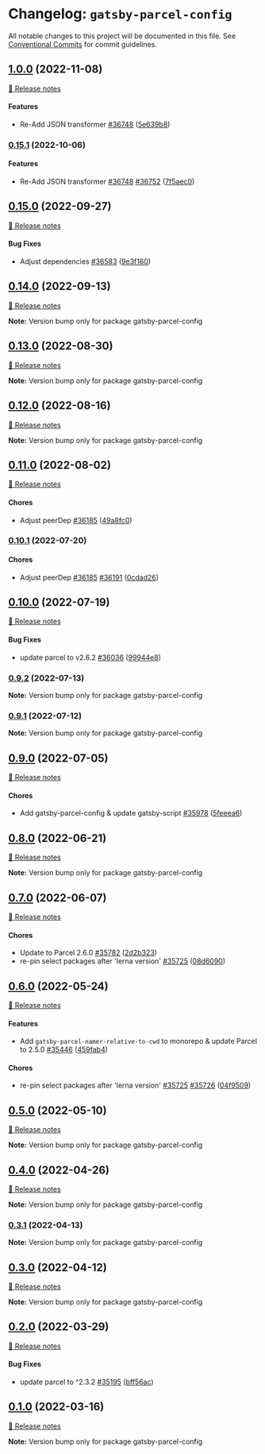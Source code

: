 # Changelog: `gatsby-parcel-config`

All notable changes to this project will be documented in this file.
See [Conventional Commits](https://conventionalcommits.org) for commit guidelines.

## [1.0.0](https://github.com/gatsbyjs/gatsby/commits/gatsby-parcel-config@1.0.0/packages/gatsby-parcel-config) (2022-11-08)

[🧾 Release notes](https://www.gatsbyjs.com/docs/reference/release-notes/v5.0)

#### Features

- Re-Add JSON transformer [#36748](https://github.com/gatsbyjs/gatsby/issues/36748) ([5e639b8](https://github.com/gatsbyjs/gatsby/commit/5e639b84f87c6de13fdf2e58a73b69b5ea1a182b))

### [0.15.1](https://github.com/gatsbyjs/gatsby/commits/gatsby-parcel-config@0.15.1/packages/gatsby-parcel-config) (2022-10-06)

#### Features

- Re-Add JSON transformer [#36748](https://github.com/gatsbyjs/gatsby/issues/36748) [#36752](https://github.com/gatsbyjs/gatsby/issues/36752) ([7f5aec0](https://github.com/gatsbyjs/gatsby/commit/7f5aec059ac3e15a41373e6225a88b3630aa0d24))

## [0.15.0](https://github.com/gatsbyjs/gatsby/commits/gatsby-parcel-config@0.15.0/packages/gatsby-parcel-config) (2022-09-27)

[🧾 Release notes](https://www.gatsbyjs.com/docs/reference/release-notes/v4.24)

#### Bug Fixes

- Adjust dependencies [#36583](https://github.com/gatsbyjs/gatsby/issues/36583) ([9e3f160](https://github.com/gatsbyjs/gatsby/commit/9e3f160cd0356114bc4f1b0dce62b415b5a52b64))

## [0.14.0](https://github.com/gatsbyjs/gatsby/commits/gatsby-parcel-config@0.14.0/packages/gatsby-parcel-config) (2022-09-13)

[🧾 Release notes](https://www.gatsbyjs.com/docs/reference/release-notes/v4.23)

**Note:** Version bump only for package gatsby-parcel-config

## [0.13.0](https://github.com/gatsbyjs/gatsby/commits/gatsby-parcel-config@0.13.0/packages/gatsby-parcel-config) (2022-08-30)

[🧾 Release notes](https://www.gatsbyjs.com/docs/reference/release-notes/v4.22)

**Note:** Version bump only for package gatsby-parcel-config

## [0.12.0](https://github.com/gatsbyjs/gatsby/commits/gatsby-parcel-config@0.12.0/packages/gatsby-parcel-config) (2022-08-16)

[🧾 Release notes](https://www.gatsbyjs.com/docs/reference/release-notes/v4.21)

**Note:** Version bump only for package gatsby-parcel-config

## [0.11.0](https://github.com/gatsbyjs/gatsby/commits/gatsby-parcel-config@0.11.0/packages/gatsby-parcel-config) (2022-08-02)

[🧾 Release notes](https://www.gatsbyjs.com/docs/reference/release-notes/v4.20)

#### Chores

- Adjust peerDep [#36185](https://github.com/gatsbyjs/gatsby/issues/36185) ([49a8fc0](https://github.com/gatsbyjs/gatsby/commit/49a8fc02a8dbe49a02d62132d5fb7b7fd85cdf5d))

### [0.10.1](https://github.com/gatsbyjs/gatsby/commits/gatsby-parcel-config@0.10.1/packages/gatsby-parcel-config) (2022-07-20)

#### Chores

- Adjust peerDep [#36185](https://github.com/gatsbyjs/gatsby/issues/36185) [#36191](https://github.com/gatsbyjs/gatsby/issues/36191) ([0cdad26](https://github.com/gatsbyjs/gatsby/commit/0cdad26d534eab0fb8b28c9b51b1dc76bd8ef131))

## [0.10.0](https://github.com/gatsbyjs/gatsby/commits/gatsby-parcel-config@0.10.0/packages/gatsby-parcel-config) (2022-07-19)

[🧾 Release notes](https://www.gatsbyjs.com/docs/reference/release-notes/v4.19)

#### Bug Fixes

- update parcel to v2.6.2 [#36036](https://github.com/gatsbyjs/gatsby/issues/36036) ([99944e8](https://github.com/gatsbyjs/gatsby/commit/99944e8daee00daede7c77ec36f9d2a282b612a9))

### [0.9.2](https://github.com/gatsbyjs/gatsby/commits/gatsby-parcel-config@0.9.2/packages/gatsby-parcel-config) (2022-07-13)

**Note:** Version bump only for package gatsby-parcel-config

### [0.9.1](https://github.com/gatsbyjs/gatsby/commits/gatsby-parcel-config@0.9.1/packages/gatsby-parcel-config) (2022-07-12)

**Note:** Version bump only for package gatsby-parcel-config

## [0.9.0](https://github.com/gatsbyjs/gatsby/commits/gatsby-parcel-config@0.9.0/packages/gatsby-parcel-config) (2022-07-05)

[🧾 Release notes](https://www.gatsbyjs.com/docs/reference/release-notes/v4.18)

#### Chores

- Add gatsby-parcel-config & update gatsby-script [#35978](https://github.com/gatsbyjs/gatsby/issues/35978) ([5feeea6](https://github.com/gatsbyjs/gatsby/commit/5feeea6866a9a4882672dcb2b5878c6826e229fc))

## [0.8.0](https://github.com/gatsbyjs/gatsby/commits/gatsby-parcel-config@0.8.0/packages/gatsby-parcel-config) (2022-06-21)

[🧾 Release notes](https://www.gatsbyjs.com/docs/reference/release-notes/v4.17)

**Note:** Version bump only for package gatsby-parcel-config

## [0.7.0](https://github.com/gatsbyjs/gatsby/commits/gatsby-parcel-config@0.7.0/packages/gatsby-parcel-config) (2022-06-07)

[🧾 Release notes](https://www.gatsbyjs.com/docs/reference/release-notes/v4.16)

#### Chores

- Update to Parcel 2.6.0 [#35782](https://github.com/gatsbyjs/gatsby/issues/35782) ([2d2b323](https://github.com/gatsbyjs/gatsby/commit/2d2b323c2ba49fa729a901851d17b779b7c9ef2a))
- re-pin select packages after 'lerna version' [#35725](https://github.com/gatsbyjs/gatsby/issues/35725) ([08d6090](https://github.com/gatsbyjs/gatsby/commit/08d6090e98d697ea3ceda8472067d3acf0619b25))

## [0.6.0](https://github.com/gatsbyjs/gatsby/commits/gatsby-parcel-config@0.6.0/packages/gatsby-parcel-config) (2022-05-24)

[🧾 Release notes](https://www.gatsbyjs.com/docs/reference/release-notes/v4.15)

#### Features

- Add `gatsby-parcel-namer-relative-to-cwd` to monorepo & update Parcel to 2.5.0 [#35446](https://github.com/gatsbyjs/gatsby/issues/35446) ([459fab4](https://github.com/gatsbyjs/gatsby/commit/459fab40f318e09e112eef2e8673e869dc28e1d5))

#### Chores

- re-pin select packages after 'lerna version' [#35725](https://github.com/gatsbyjs/gatsby/issues/35725) [#35726](https://github.com/gatsbyjs/gatsby/issues/35726) ([04f9509](https://github.com/gatsbyjs/gatsby/commit/04f9509ce6295215b87b377855460873e0b5afeb))

## [0.5.0](https://github.com/gatsbyjs/gatsby/commits/gatsby-parcel-config@0.5.0/packages/gatsby-parcel-config) (2022-05-10)

[🧾 Release notes](https://www.gatsbyjs.com/docs/reference/release-notes/v4.14)

**Note:** Version bump only for package gatsby-parcel-config

## [0.4.0](https://github.com/gatsbyjs/gatsby/commits/gatsby-parcel-config@0.4.0/packages/gatsby-parcel-config) (2022-04-26)

[🧾 Release notes](https://www.gatsbyjs.com/docs/reference/release-notes/v4.13)

**Note:** Version bump only for package gatsby-parcel-config

### [0.3.1](https://github.com/gatsbyjs/gatsby/commits/gatsby-parcel-config@0.3.1/packages/gatsby-parcel-config) (2022-04-13)

**Note:** Version bump only for package gatsby-parcel-config

## [0.3.0](https://github.com/gatsbyjs/gatsby/commits/gatsby-parcel-config@0.3.0/packages/gatsby-parcel-config) (2022-04-12)

[🧾 Release notes](https://www.gatsbyjs.com/docs/reference/release-notes/v4.12)

**Note:** Version bump only for package gatsby-parcel-config

## [0.2.0](https://github.com/gatsbyjs/gatsby/commits/gatsby-parcel-config@0.2.0/packages/gatsby-parcel-config) (2022-03-29)

[🧾 Release notes](https://www.gatsbyjs.com/docs/reference/release-notes/v4.11)

#### Bug Fixes

- update parcel to ^2.3.2 [#35195](https://github.com/gatsbyjs/gatsby/issues/35195) ([bff56ac](https://github.com/gatsbyjs/gatsby/commit/bff56accd9d083b157945ea11b992963f2c25ae5))

## [0.1.0](https://github.com/gatsbyjs/gatsby/commits/gatsby-parcel-config@0.1.0/packages/gatsby-parcel-config) (2022-03-16)

[🧾 Release notes](https://www.gatsbyjs.com/docs/reference/release-notes/v4.10)

**Note:** Version bump only for package gatsby-parcel-config

<a name="before-release-process"></a>
